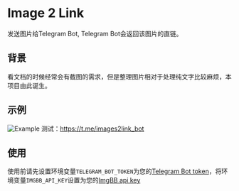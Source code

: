 Image 2 Link
============
发送图片给Telegram Bot, Telegram Bot会返回该图片的直链。

## 背景
看文档的时候经常会有截图的需求，但是整理图片相对于处理纯文字比较麻烦，本项目由此诞生。

## 示例
![Example](https://i.ibb.co/Bz2Grz2/0060f5c85699.png)
测试：https://t.me/images2link_bot

## 使用
使用前请先设置环境变量`TELEGRAM_BOT_TOKEN`为您的[Telegram Bot token](https://core.telegram.org/bots#creating-a-new-bot)，将环境变量`IMGBB_API_KEY`设置为您的[ImgBB api key](https://api.imgbb.com/)